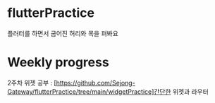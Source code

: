 # flutterPractice

플러터를 하면서 굽어진 허리와 목을 펴봐요

# Weekly progress


2주차 위젯 공부 : [https://github.com/Sejong-Gateway/flutterPractice/tree/main/widgetPractice]간단한 위젯과 라우터
